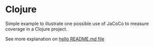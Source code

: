 # Clojure

Simple example to illustrate one possible use of JaCoCo to measure coverage in a Clojure project.

See more explanation on [hello README.md file](hello/README.md)